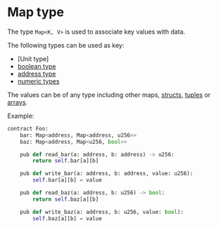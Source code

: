# Map type

The type `Map<K, V>` is used to associate key values with data.

The following types can be used as key:

- [Unit type]
- [boolean type]
- [address type]
- [numeric types]

The values can be of any type including other maps, [structs], [tuples] or [arrays].

Example:

```python
contract Foo:
    bar: Map<address, Map<address, u256>>
    baz: Map<address, Map<u256, bool>>

    pub def read_bar(a: address, b: address) -> u256:
        return self.bar[a][b]

    pub def write_bar(a: address, b: address, value: u256):
        self.bar[a][b] = value

    pub def read_baz(a: address, b: u256) -> bool:
        return self.baz[a][b]

    pub def write_baz(a: address, b: u256, value: bool):
        self.baz[a][b] = value
```

[boolean type]: boolean_type.md
[address type]: address_type.md
[numeric types]: numeric_types.md
[structs]: structs.md
[tuples]: tuple_types.md
[arrays]: array_types.md

